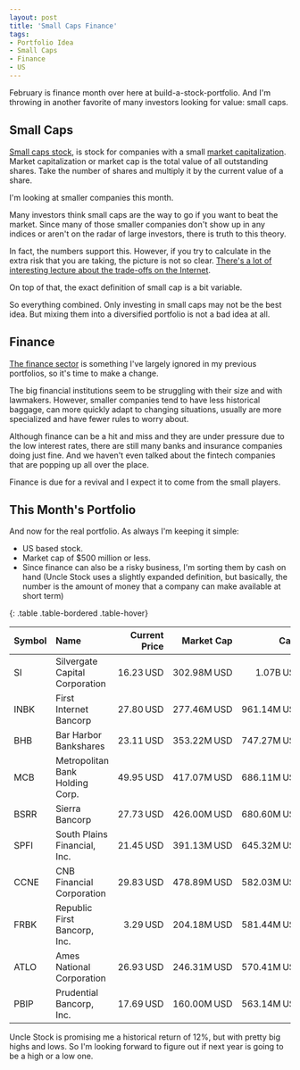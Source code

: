 ```yaml
---
layout: post
title: 'Small Caps Finance'
tags:
- Portfolio Idea
- Small Caps
- Finance
- US
---
```


February is finance month over here at build-a-stock-portfolio. And I'm throwing in another favorite of many investors looking for value: small caps.

## Small Caps

[Small caps stock](https://www.investopedia.com/terms/s/small-cap.asp), is stock for companies with a small [market capitalization](https://www.investopedia.com/investing/market-capitalization-defined/). Market capitalization or market cap is the total value of all outstanding shares. Take the number of shares and multiply it by the current value of a share.

I'm looking at smaller companies this month.

Many investors think small caps are the way to go if you want to beat the market. Since many of those smaller companies don't show up in any indices or aren't on the radar of large investors, there is truth to this theory.

In fact, the numbers support this. However, if you try to calculate in the extra risk that you are taking, the picture is not so clear. [There's a lot of interesting lecture about the trade-offs on the Internet](https://business.inquirer.net/285171/do-small-cap-stocks-perform-better-than-big-caps).

On top of that, the exact definition of small cap is a bit variable. 

So everything combined. Only investing in small caps may not be the best idea. But mixing them into a diversified portfolio is not a bad idea at all.

## Finance

[The finance sector](https://www.investopedia.com/terms/f/financialinstitution.asp) is something I've largely ignored in my previous portfolios, so it's time to make a change. 

The big financial institutions seem to be struggling with their size and with lawmakers. However, smaller companies tend to have less historical baggage, can more quickly adapt to changing situations, usually are more specialized and have fewer rules to worry about.

Although finance can be a hit and miss and they are under pressure due to the low interest rates, there are still many banks and insurance companies doing just fine. And we haven't even talked about the fintech companies that are popping up all over the place.

Finance is due for a revival and I expect it to come from the small players.

## This Month's Portfolio

And now for the real portfolio. As always I'm keeping it simple:

- US based stock.
- Market cap of $500 million or less.
- Since finance can also be a risky business, I'm sorting them by cash on hand (Uncle Stock uses a slightly expanded definition, but basically, the number is the amount of money that a company can make available at short term)

{: .table .table-bordered .table-hover}

|Symbol|Name|Current Price|Market Cap|Cash|
| :-------| :-------------------------------|--------------:|------------------------:| ----:|
|SI|Silvergate Capital Corporation|16.23 USD|302.98M USD|1.07B USD|
|INBK|First Internet Bancorp|27.80 USD|277.46M USD|961.14M USD|
|BHB|Bar Harbor Bankshares|23.11 USD|353.22M USD|747.27M USD|
|MCB|Metropolitan Bank Holding Corp.|49.95 USD|417.07M USD|686.11M USD|
|BSRR|Sierra Bancorp|27.73 USD|426.00M USD|680.60M USD|
|SPFI|South Plains Financial, Inc.|21.45 USD|391.13M USD|645.32M USD|
|CCNE|CNB Financial Corporation|29.83 USD|478.89M USD|582.03M USD|
|FRBK|Republic First Bancorp, Inc.|3.29 USD|204.18M USD|581.44M USD|
|ATLO|Ames National Corporation|26.93 USD|246.31M USD|570.41M USD|
|PBIP|Prudential Bancorp, Inc.|17.69 USD|160.00M USD|563.14M USD|

Uncle Stock is promising me a historical return of 12%, but with pretty big highs and lows. So I'm looking forward to figure out if next year is going to be a high or a low one.